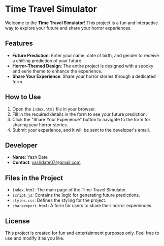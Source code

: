 # Time Travel Simulator

Welcome to the **Time Travel Simulator**! This project is a fun and interactive way to explore your future and share your horror experiences.

## Features

- **Future Prediction**: Enter your name, date of birth, and gender to receive a chilling prediction of your future.
- **Horror-Themed Design**: The entire project is designed with a spooky and eerie theme to enhance the experience.
- **Share Your Experience**: Share your horror stories through a dedicated form.

## How to Use

1. Open the `index.html` file in your browser.
2. Fill in the required details in the form to see your future prediction.
3. Click the "Share Your Experience" button to navigate to the form for sharing your horror stories.
4. Submit your experience, and it will be sent to the developer's email.

## Developer

- **Name**: Yash Date
- **Contact**: [yashdate07@gmail.com](mailto:yashdate07@gmail.com)

## Files in the Project

- `index.html`: The main page of the Time Travel Simulator.
- `script.js`: Contains the logic for generating future predictions.
- `styles.css`: Defines the styling for the project.
- `shareexperi.html`: A form for users to share their horror experiences.

## License

This project is created for fun and entertainment purposes only. Feel free to use and modify it as you like.
